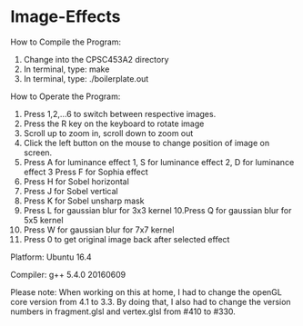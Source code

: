 # Image-Effects

How to Compile the Program:
1. Change into the CPSC453A2 directory
2. In terminal, type: make
3. In terminal, type: ./boilerplate.out

How to Operate the Program:
1. Press 1,2,…6 to switch between respective images.
2. Press the R key on the keyboard to rotate image
3. Scroll up to zoom in, scroll down to zoom out
4. Click the left button on the mouse to change position of image on screen.
5. Press A for luminance effect 1, S for luminance effect 2, D for luminance effect 3
Press F for Sophia effect
6. Press H for Sobel horizontal
7. Press J for Sobel vertical
8. Press K for Sobel unsharp mask
9. Press L for gaussian blur for 3x3 kernel 
10.Press Q for gaussian blur for 5x5 kernel
11. Press W for gaussian blur for 7x7 kernel
12. Press 0 to get original image back after selected effect


Platform:
Ubuntu 16.4

Compiler:
g++ 5.4.0 20160609


Please note:
When working on this at home, I had to change the openGL core version from 4.1 to 3.3. By doing that, I also had to change the version numbers in fragment.glsl and vertex.glsl from  #410 to #330. 
